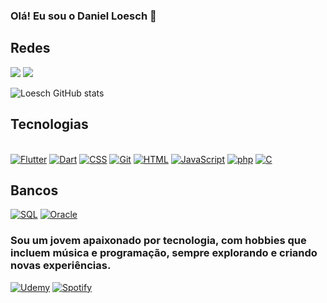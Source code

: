 ### Olá! Eu sou o Daniel Loesch 👋

## Redes
<a href="https://www.linkedin.com/in/loeschdev/" target="_blank" rel="noopener noreferrer"><img src="https://img.shields.io/badge/LinkedIn-0077B5?style=for-the-badge&logo=linkedin&logoColor=white"></a>
<a href="https://www.instagram.com/danielloesch_/" target="_blank" rel="noopener noreferrer"><img src="https://img.shields.io/badge/Instagram-E4405F?style=for-the-badge&logo=instagram&logoColor=white"></a>

![Loesch GitHub stats](https://github-readme-stats.vercel.app/api?username=LoeschDev&show_icons=true&theme=radical)

## Tecnologias
<div style="display: inline_block"><br/>
<a href="https://flutter.dev" target="_blank" rel="noopener noreferrer"><img alt="Flutter" src="https://img.shields.io/badge/Flutter-02569B?style=for-the-badge&logo=flutter&logoColor=white"/></a>
<a href="https://dart.dev" target="_blank" rel="noopener noreferrer"><img alt="Dart" src="https://img.shields.io/badge/Dart-0175C2?style=for-the-badge&logo=dart&logoColor=white"/></a>
<a href="https://developer.mozilla.org/en-US/docs/Web/CSS" target="_blank" rel="noopener noreferrer"><img alt="CSS" src="https://img.shields.io/badge/CSS-1572B6?style=for-the-badge&logo=css3&logoColor=white"/></a>
<a href="https://git-scm.com/" target="_blank" rel="noopener noreferrer"><img alt="Git" src="https://img.shields.io/badge/Git-F05032?style=for-the-badge&logo=git&logoColor=white"/></a>
<a href="https://developer.mozilla.org/en-US/docs/Web/HTML" target="_blank" rel="noopener noreferrer"><img alt="HTML" src="https://img.shields.io/badge/HTML-E34F26?style=for-the-badge&logo=html5&logoColor=white"/></a>
<a href="https://developer.mozilla.org/en-US/docs/Web/JavaScript" target="_blank" rel="noopener noreferrer"><img alt="JavaScript" src="https://img.shields.io/badge/JavaScript-F7DF1E?style=for-the-badge&logo=javascript&logoColor=black"/></a>
<a href="https://www.php.net" target="_blank" rel="noopener noreferrer"><img alt="php" src="https://img.shields.io/badge/PHP-777BB4?style=for-the-badge&logo=php&logoColor=white"/></a>
<a href="https://en.wikipedia.org/wiki/C_(programming_language)" target="_blank" rel="noopener noreferrer"><img alt="C" src="https://img.shields.io/badge/C-00599C?style=for-the-badge&logo=c&logoColor=white"/></a>
                  
## Bancos
<a href="https://www.mysql.com" target="_blank" rel="noopener noreferrer"><img alt="SQL" src="https://img.shields.io/badge/MySQL-00000F?style=for-the-badge&logo=mysql&logoColor=white"/></a>
<a href="https://www.oracle.com" target="_blank" rel="noopener noreferrer"><img alt="Oracle" src="https://img.shields.io/badge/Oracle-F80000?style=for-the-badge&logo=oracle&logoColor=black"/></a>
</div>

### Sou um jovem apaixonado por tecnologia, com hobbies que incluem música e programação, sempre explorando e criando novas experiências.
<a href="https://www.udemy.com" target="_blank" rel="noopener noreferrer"><img alt="Udemy" src="https://img.shields.io/badge/Udemy-EC5252?style=for-the-badge&logo=Udemy&logoColor=white"/></a> 
<a href="https://www.spotify.com" target="_blank" rel="noopener noreferrer"><img alt="Spotify" src="https://img.shields.io/badge/Spotify-1DB954?style=for-the-badge&logo=spotify&logoColor=white"/></a>
